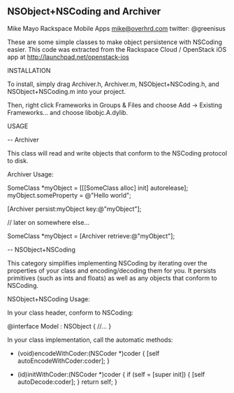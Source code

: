 NSObject+NSCoding and Archiver
------------------------------

Mike Mayo
Rackspace Mobile Apps
mike@overhrd.com
twitter: @greenisus

These are some simple classes to make object persistence with NSCoding easier.  This code was extracted from
the Rackspace Cloud / OpenStack iOS app at http://launchpad.net/openstack-ios

INSTALLATION

To install, simply drag Archiver.h, Archiver.m, NSObject+NSCoding.h, and NSObject+NSCoding.m into your project.

Then, right click Frameworks in Groups & Files and choose Add -> Existing Frameworks... and choose libobjc.A.dylib.

USAGE

-- Archiver

This class will read and write objects that conform to the NSCoding protocol to disk.

Archiver Usage:

SomeClass *myObject = [[[SomeClass alloc] init] autorelease];
myObject.someProperty = @"Hello world";

[Archiver persist:myObject key:@"myObject"];

// later on somewhere else...

SomeClass *myObject = [Archiver retrieve:@"myObject"];

-- NSObject+NSCoding

This category simplifies implementing NSCoding by iterating over the properties of your
class and encoding/decoding them for you.  It persists primitives (such as ints and floats)
as well as any objects that conform to NSCoding.

NSObject+NSCoding Usage:

In your class header, conform to NSCoding:

@interface Model : NSObject <NSCoding> {
//...
}

In your class implementation, call the automatic methods:

- (void)encodeWithCoder:(NSCoder *)coder {
    [self autoEncodeWithCoder:coder];
}

- (id)initWithCoder:(NSCoder *)coder {
    if (self = [super init]) {
        [self autoDecode:coder];
    }
    return self;
}
